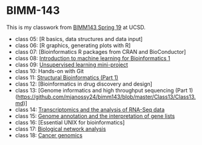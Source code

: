 # BIMM-143

This is my classwork from [BIMM143 Spring 19](https://bioboot.github.io/bimm143_S19/) at UCSD.

- class 05: [R basics, data structures and data input]
- class 06: [R graphics, generating plots with R]
- class 07: [Bioinformatics R packages from CRAN and BioConductor] 
- class 08: [Introduction to machine learning for Bioinformatics 1](https://github.com/mjanossy24/bimm143/blob/master/Class08/Class08.md) 
- class 09: [Unsupervised learning mini-project](https://github.com/mjanossy24/bimm143/blob/master/Class09%20Mini%20Project/Class9_Mini_Project.md)
- class 10: Hands-on with Git
- class 11: [Structural Bioinformatics (Part 1)](https://github.com/mjanossy24/bimm143/blob/master/Class11/Class11.md) 
- class 12: [Bioinformatics in drug discovery and design] 
- class 13: [Genome informatics and high throughput sequencing (Part 1)(https://github.com/mjanossy24/bimm143/blob/master/Class13/Class13.md)] 
- class 14: [Transcriptomics and the analysis of RNA-Seq data](https://github.com/mjanossy24/bimm143/blob/master/Class14/Class14.md) 
- class 15: [Genome annotation and the interpretation of gene lists](https://github.com/mjanossy24/bimm143/blob/master/Class15/class15.md) 
- class 16: [Essential UNIX for bioinformatics] 
- class 17: [Biological network analysis](https://github.com/mjanossy24/bimm143/blob/master/Class%2017/Class_17.md) 
- class 18: [Cancer genomics](https://github.com/mjanossy24/bimm143/blob/master/Class%2018/Class_18.md)
